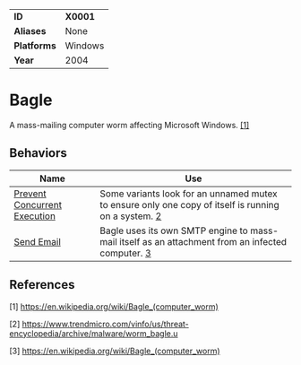 |||
|---------|------------------------|
|**ID**|**X0001**|
|**Aliases**|None|
|**Platforms**|Windows|
|**Year**| 2004 |

Bagle
=====
A mass-mailing computer worm affecting Microsoft Windows. [[1]](#1)

Behaviors
---------
|Name|Use|
|---------------------|-------------------------------------------------------|
|[Prevent Concurrent Execution](https://github.com/MAECProject/malware-behaviors/tree/master/execution/prevent-concurrent-exe.md) | Some variants look for an unnamed mutex to ensure only one copy of itself is running on a system. [2](#2)|
|[Send Email](https://github.com/MAECProject/malware-behaviors/tree/master/execution/send-email.md) | Bagle uses its own SMTP engine to mass-mail itself as an attachment from an infected computer. [3](#3)|

References
----------
<a name="1">[1]</a> https://en.wikipedia.org/wiki/Bagle_(computer_worm)
 
<a name="2">[2]</a> https://www.trendmicro.com/vinfo/us/threat-encyclopedia/archive/malware/worm_bagle.u

<a name="3">[3]</a> https://en.wikipedia.org/wiki/Bagle_(computer_worm)